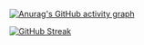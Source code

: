 
[![Anurag's GitHub activity graph](https://activity-graph.herokuapp.com/graph?user=qalqaa)](https://github.com/Ashutosh00710/github-readme-activity-graph)

[![GitHub Streak](https://streak-stats.demolab.com/?user=qalqaa&theme=dark)](https://git.io/streak-stats)

